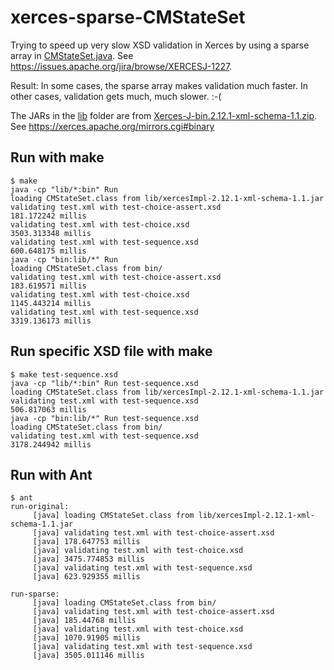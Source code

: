 # xerces-sparse-CMStateSet

Trying to speed up very slow XSD validation in Xerces by using a sparse array in [CMStateSet.java](http://svn.apache.org/viewvc/xerces/java/trunk/src/org/apache/xerces/impl/dtd/models/CMStateSet.java?view=markup). See https://issues.apache.org/jira/browse/XERCESJ-1227.

Result: In some cases, the sparse array makes validation much faster. In other cases, validation gets much, much slower. :-(

The JARs in the [lib](lib) folder are from [Xerces-J-bin.2.12.1-xml-schema-1.1.zip](https://dlcdn.apache.org//xerces/j/binaries/Xerces-J-bin.2.12.1-xml-schema-1.1.zip). See https://xerces.apache.org/mirrors.cgi#binary

## Run with make

```
$ make
java -cp "lib/*:bin" Run
loading CMStateSet.class from lib/xercesImpl-2.12.1-xml-schema-1.1.jar
validating test.xml with test-choice-assert.xsd
181.172242 millis
validating test.xml with test-choice.xsd
3503.313348 millis
validating test.xml with test-sequence.xsd
600.648175 millis
java -cp "bin:lib/*" Run
loading CMStateSet.class from bin/
validating test.xml with test-choice-assert.xsd
183.619571 millis
validating test.xml with test-choice.xsd
1145.443214 millis
validating test.xml with test-sequence.xsd
3319.136173 millis
```

## Run specific XSD file with make

```
$ make test-sequence.xsd 
java -cp "lib/*:bin" Run test-sequence.xsd
loading CMStateSet.class from lib/xercesImpl-2.12.1-xml-schema-1.1.jar
validating test.xml with test-sequence.xsd
506.817063 millis
java -cp "bin:lib/*" Run test-sequence.xsd
loading CMStateSet.class from bin/
validating test.xml with test-sequence.xsd
3178.244942 millis
```

## Run with Ant

```
$ ant
run-original:
     [java] loading CMStateSet.class from lib/xercesImpl-2.12.1-xml-schema-1.1.jar
     [java] validating test.xml with test-choice-assert.xsd
     [java] 178.647753 millis
     [java] validating test.xml with test-choice.xsd
     [java] 3475.774853 millis
     [java] validating test.xml with test-sequence.xsd
     [java] 623.929355 millis

run-sparse:
     [java] loading CMStateSet.class from bin/
     [java] validating test.xml with test-choice-assert.xsd
     [java] 185.44768 millis
     [java] validating test.xml with test-choice.xsd
     [java] 1070.91905 millis
     [java] validating test.xml with test-sequence.xsd
     [java] 3505.011146 millis
```
